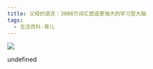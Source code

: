 ```yaml
---
title: 父母的语言：3000万词汇塑造更强大的学习型大脑
tags:
  - 生活百科-育儿
---
```


![](https://cdn.weread.qq.com/weread/cover/30/YueWen_913357/s_YueWen_913357.jpg)

undefined